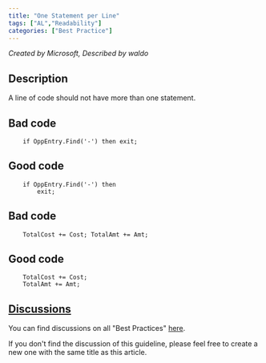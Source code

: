 ```yaml
---
title: "One Statement per Line"
tags: ["AL","Readability"]
categories: ["Best Practice"]
---
```


_Created by Microsoft, Described by waldo_

## Description
A line of code should not have more than one statement.

## Bad code

```al
    if OppEntry.Find('-') then exit;  
```   
    

## Good code

```al
    if OppEntry.Find('-') then   
        exit;  
```   
    
## Bad code

```al
    TotalCost += Cost; TotalAmt += Amt;  
```   
    

## Good code

```al
    TotalCost += Cost; 
    TotalAmt += Amt;
```

## [Discussions](https://github.com/microsoft/alguidelines/discussions/categories/bc-best-practices?discussions_q=one+statement+per+line+category%3A%22BC+Best+Practices%22)

You can find discussions on all "Best Practices" [here](https://github.com/microsoft/alguidelines/discussions/categories/bc-best-practices).

If you don't find the discussion of this guideline, please feel free to create a new one with the same title as this article.  
